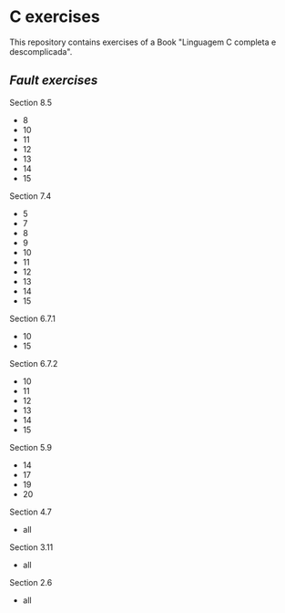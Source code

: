 # **C exercises**

This repository contains exercises of a Book "Linguagem C completa e descomplicada".

## ***Fault exercises***

Section 8.5
- 8
- 10
- 11
- 12
- 13
- 14
- 15 

Section 7.4
- 5
- 7
- 8
- 9
- 10
- 11
- 12
- 13
- 14
- 15

Section 6.7.1
-  10
-  15

Section 6.7.2
- 10
- 11
- 12
- 13
- 14
- 15

Section 5.9
- 14
- 17
- 19
- 20

Section 4.7
- all

Section 3.11
- all

Section 2.6
- all
